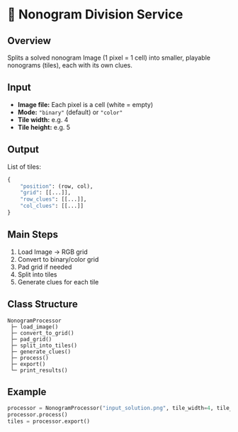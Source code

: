 # 🧩 Nonogram Division Service

## Overview
Splits a solved nonogram Image (1 pixel = 1 cell) into smaller, playable nonograms (tiles), each with its own clues.

## Input
- **Image file:** Each pixel is a cell (white = empty)
- **Mode:** `"binary"` (default) or `"color"`
- **Tile width:** e.g. 4
- **Tile height:** e.g. 5

## Output
List of tiles:
```python
{
    "position": (row, col),
    "grid": [[...]],
    "row_clues": [[...]],
    "col_clues": [[...]]
} 
```

## Main Steps
1. Load Image → RGB grid
2. Convert to binary/color grid
3. Pad grid if needed
4. Split into tiles
5. Generate clues for each tile

## Class Structure
```
NonogramProcessor
 ├─ load_image()
 ├─ convert_to_grid()
 ├─ pad_grid()
 ├─ split_into_tiles()
 ├─ generate_clues()
 ├─ process()
 ├─ export()
 └─ print_results()
```

## Example
```python
processor = NonogramProcessor("input_solution.png", tile_width=4, tile_height=5, mode="binary")
processor.process()
tiles = processor.export()
```

